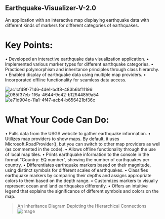 ## Earthquake-Visualizer-V-2.0
An application with an interactive map displaying earthquake data with different kinds of markers for different categories of earthquakes.
# Key Points:
• Developed an interactive earthquake data visualization application.
• Implemented various marker types for different earthquake categories.
• Practiced polymorphism and inheritance principles through class hierarchy.
• Enabled display of earthquake data using multiple map providers.
• Incorporated offline functionality for seamless data access.

![ac1cf49f-7146-4de1-bdf8-483b6bf11196](https://github.com/EmircanKartal/Earthquake-Visualizer-V-2.0/assets/88210656/b2663d5d-7c10-447e-a751-b9337674af8c)
![085f37eb-1f6a-4644-9e42-b12944859a54](https://github.com/EmircanKartal/Earthquake-Visualizer-V-2.0/assets/88210656/dc0a611e-9c37-4ced-8ed9-58c6b738c7db)
![e71d904c-11a1-4f47-acb4-b656421bf36c](https://github.com/EmircanKartal/Earthquake-Visualizer-V-2.0/assets/88210656/8efecb2a-23fa-42ff-ab46-00d355d13977)

# What Your Code Can Do:
• Pulls data from the USGS website to gather earthquake information.
• Utilizes map providers to show maps. By default, it uses Microsoft.RoadProvider(), but you can switch to other map providers as well (as commented in the code).
• Allows offline functionality through the use of local map tiles.
• Prints earthquake information to the console in the format "Country: EQ number", showing the number of earthquakes per country.
• Differentiates earthquake markers based on their magnitude, using distinct symbols for different scales of earthquakes.
• Classifies earthquake markers by comparing their depths and assigns appropriate colors to them based on the depth range.
• Customizes markers to visually represent ocean and land earthquakes differently.
• Offers an intuitive legend that explains the significance of different symbols and colors on the map.

> An Inheritance Diagram Depicting the Hierarchical Connections
> ![image](https://github.com/EmircanKartal/Earthquake-Visualizer-V-2.0/assets/88210656/7e20ac8f-6051-4cce-8158-92fd58359145)

